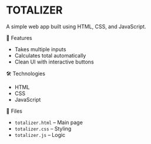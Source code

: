 # TOTALIZER

A simple web app built using HTML, CSS, and JavaScript.

 🔢 Features
- Takes multiple inputs
- Calculates total automatically
- Clean UI with interactive buttons

🛠️ Technologies
- HTML
- CSS
- JavaScript

📂 Files
- `totalizer.html` – Main page
- `totalizer.css` – Styling
- `totalizer.js` – Logic
